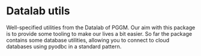 # Datalab utils

Well-specified utilities from the Datalab of PGGM. Our aim with this package is to provide some tooling to make our lives a bit easier.
So far the package contains some database utilities, allowing you to connect to cloud databases using pyodbc in a standard pattern.